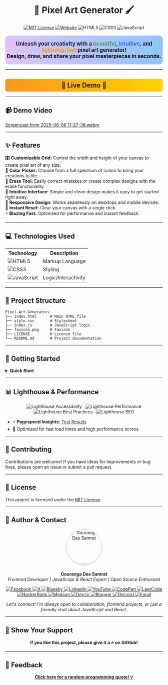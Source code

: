 <h1 align="center">🎨 Pixel Art Generator 🖌️</h1>

<p align="center">
  <a href="LICENSE"><img src="https://img.shields.io/badge/License-MIT-green.svg" alt="MIT License"></a>
  <a href="https://pixel-art-generator-liart.vercel.app/"><img src="https://img.shields.io/website?url=https%3A%2F%2Fpixel-art-generator-liart.vercel.app%2F" alt="Website"></a>
  <img src="https://img.shields.io/badge/HTML-5-orange?logo=html5" alt="HTML5">
  <img src="https://img.shields.io/badge/CSS-3-blue?logo=css3" alt="CSS3">
  <img src="https://img.shields.io/badge/JavaScript-ES6-yellow?logo=javascript" alt="JavaScript">
</p>



<p align="center" style="font-size:1.2em; background: linear-gradient(90deg,#e0c3fc 0%,#8ec5fc 100%); padding: 16px 0; border-radius: 12px; margin-bottom: 16px;">
  <b>Unleash your creativity with a <span style="color:#43a047;">beautiful</span>, <span style="color:#1976d2;">intuitive</span>, and <span style="color:#ff9800;">lightning-fast</span> pixel art generator!<br>
  Design, draw, and share your pixel masterpieces in seconds.</b>
</p>

---

<h2 align="center" style="background: linear-gradient(90deg,#f7971e 0%,#ffd200 100%); border-radius: 8px; padding: 8px 0; margin-bottom: 0;">🌟 <a href="https://pixel-art-generator-liart.vercel.app/" style="color:#222; text-decoration:none;">Live Demo</a> 🌟</h2>

---

## ️️📹 Demo Video


[Screencast from 2025-06-06 11-27-36.webm](https://github.com/user-attachments/assets/2b7ed040-390c-4ecd-8a73-b6b0c1a2eb09)





---

## ✨ Features

<ul style="list-style:none; padding-left:0;">
  <li>🎛️ <b>Customizable Grid:</b> Control the width and height of your canvas to create pixel art of any size.</li>
  <li>🌈 <b>Color Picker:</b> Choose from a full spectrum of colors to bring your creations to life.</li>
  <li>🧼 <b>Erase Tool:</b> Easily correct mistakes or create complex designs with the erase functionality.</li>
  <li>🚀 <b>Intuitive Interface:</b> Simple and clean design makes it easy to get started right away.</li>
  <li>📱 <b>Responsive Design:</b> Works seamlessly on desktops and mobile devices.</li>
  <li>💾 <b>Instant Reset:</b> Clear your canvas with a single click.</li>
  <li>⚡ <b>Blazing Fast:</b> Optimized for performance and instant feedback.</li>
</ul>

---

## 💻 Technologies Used

<table align="center">
  <tr>
    <th>Technology</th>
    <th>Description</th>
  </tr>
  <tr>
    <td><img src="https://img.shields.io/badge/HTML5-E34F26?logo=html5&logoColor=white" alt="HTML5"/></td>
    <td>Markup Language</td>
  </tr>
  <tr>
    <td><img src="https://img.shields.io/badge/CSS3-1572B6?logo=css3&logoColor=white" alt="CSS3"/></td>
    <td>Styling</td>
  </tr>
  <tr>
    <td><img src="https://img.shields.io/badge/JavaScript-F7DF1E?logo=javascript&logoColor=black" alt="JavaScript"/></td>
    <td>Logic/Interactivity</td>
  </tr>
</table>

---

## 📁 Project Structure

```text
Pixel-Art-Generator/
├── index.html      # Main HTML file
├── style.css       # Stylesheet
├── index.js        # JavaScript logic
├── favicon.png     # Favicon
├── LICENSE         # License file
└── README.md       # Project documentation
```

---

## 🚀 Getting Started

<details>
<summary><b>Quick Start</b></summary>

1. <b>Clone the repository</b>

   ```bash
   git clone https://github.com/GourangaDasSamrat/Pixel-Art-Generator.git
   ```

2. <b>Open</b> <code>index.html</code> <b>in your web browser</b>
3. Use the sliders to adjust the grid width and height
4. Click <b>Create Grid</b> to generate the canvas
5. Select a color from the color picker
6. Click on the grid cells to draw
7. Use the erase tool to remove colors
8. Click <b>Clear Grid</b> to reset the canvas

Or simply try the <a href="https://pixel-art-generator-liart.vercel.app/">Live Demo</a>!

</details>

---

## 📊 Lighthouse & Performance

<p align="center">
  <img src="https://img.shields.io/badge/accessibility-100%25-brightgreen?logo=lighthouse" alt="Lighthouse Accessibility" style="margin:0 4px;"/>
  <img src="https://img.shields.io/badge/performance-100%25-brightgreen?logo=lighthouse" alt="Lighthouse Performance" style="margin:0 4px;"/>
  <img src="https://img.shields.io/badge/best%20practices-100%25-brightgreen?logo=lighthouse" alt="Lighthouse Best Practices" style="margin:0 4px;"/>
  <img src="https://img.shields.io/badge/SEO-100%25-brightgreen?logo=lighthouse" alt="Lighthouse SEO" style="margin:0 4px;"/>
</p>

- ⚡ <b>Pagespeed Insights:</b> [Test Results](https://pagespeed.web.dev/analysis/https-pixel-art-generator-liart-vercel-app/)
- 🚀 Optimized for fast load times and high performance scores.

---

## 🤝 Contributing

Contributions are welcome! If you have ideas for improvements or bug fixes, please open an issue or submit a pull request.

---

## 📰 License

This project is licensed under the [MIT License](LICENSE).

---


## 👤 Author & Contact

<p align="center">
  <img src="https://i.postimg.cc/Bnwyx7kh/485760954-644674311798231-1067913994704069438-n.jpg" alt="Gouranga Das Samrat" width="110" style="border-radius:50%;margin-bottom:10px;box-shadow:0 2px 8px #ccc;"/>
</p>

<p align="center">
  <b>Gouranga Das Samrat</b><br>
  <i>Frontend Developer | JavaScript & React Expert | Open Source Enthusiast</i>
</p>
<p align="center">
  <a href="https://www.facebook.com/gourangadassamrat" title="Facebook">
    <img
      src="https://img.shields.io/badge/Facebook-1877F2?style=for-the-badge&logo=facebook&logoColor=white"
      alt="Facebook"
    />
  </a>
  <a href="https://x.com/gouranga_khulna" title="X">
    <img
      src="https://img.shields.io/badge/X-000000?style=for-the-badge&logo=x&logoColor=white"
      alt="X"
    />
  </a>
  <a href="https://bsky.app/profile/gouranga-khulna.bsky.social" title="Bluesky">
    <img
      src="https://img.shields.io/badge/Bluesky-1DA1F2?style=for-the-badge&logo=bluesky&logoColor=white"
      alt="Bluesky"
    />
  </a>
  <a href="https://linkedin.com/in/gouranga-das-samrat" title="LinkedIn">
    <img
      src="https://img.shields.io/badge/LinkedIn-0077B5?style=for-the-badge&logo=linkedin&logoColor=white"
      alt="LinkedIn"
    />
  </a>
  <a href="https://www.youtube.com/@GourangaDasSamrat" title="YouTube">
    <img
      src="https://img.shields.io/badge/YouTube-FF0000?style=for-the-badge&logo=youtube&logoColor=white"
      alt="YouTube"
    />
  </a>
  <a href="https://codepen.io/gouranga-das-samrat" title="CodePen">
    <img
      src="https://img.shields.io/badge/CodePen-000000?style=for-the-badge&logo=codepen&logoColor=white"
      alt="CodePen"
    />
  </a>
  <a href="https://leetcode.com/u/gourangadassamrat/" title="LeetCode">
    <img
      src="https://img.shields.io/badge/LeetCode-FFA116?style=for-the-badge&logo=leetcode&logoColor=white"
      alt="LeetCode"
    />
  </a>
  <a href="https://www.hackerrank.com/profile/gouranga_das_kh1" title="HackerRank">
    <img
      src="https://img.shields.io/badge/HackerRank-2EC866?style=for-the-badge&logo=hackerrank&logoColor=white"
      alt="HackerRank"
    />
  </a>
  <a href="https://medium.com/@gouranga.das.khulna" title="Medium">
    <img
      src="https://img.shields.io/badge/Medium-12100E?style=for-the-badge&logo=medium&logoColor=white"
      alt="Medium"
    />
  </a>
  <a href="https://dev.to/gouranga-das-khulna/" title="Dev.to">
    <img
      src="https://img.shields.io/badge/Dev.to-0A0A0A?style=for-the-badge&logo=dev.to&logoColor=white"
      alt="Dev.to"
    />
  </a>
  <a href="https://gourangadassamrat.blogspot.com/" title="Blogger">
    <img
      src="https://img.shields.io/badge/Blogger-FF5722?style=for-the-badge&logo=blogger&logoColor=white"
      alt="Blogger"
    />
  </a>
  <a href="https://discord.gg/jnZStfKW7v" title="Discord">
    <img
      src="https://img.shields.io/badge/Discord-5865F2?style=for-the-badge&logo=discord&logoColor=white"
      alt="Discord"
    />
  </a>
  <a href="mailto:gouranga.das.khulna@gmail.com" title="Email">
    <img
      src="https://img.shields.io/badge/Email-D14836?style=for-the-badge&logo=gmail&logoColor=white"
      alt="Email"
    />
  </a>
</p>
<p align="center">
  <i>Let's connect! I'm always open to collaboration, frontend projects, or just a friendly chat about JavaScript and React.</i>
</p>


---

## 🌟 Show Your Support

<p align="center">
  <b>If you like this project, please give it a ⭐ on GitHub!</b>
</p>

---

## 📢 Feedback

<p align="center">
  <b><a href="https://www.quotegarden.com/random-quote">Click here for a random programming quote! 💡</a></b>
</p>

